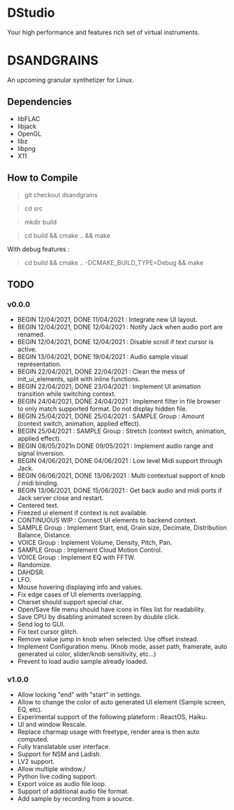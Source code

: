 # DStudio

Your high performance and features rich set of virtual instruments.

# DSANDGRAINS 

An upcoming granular synthetizer for Linux. 

## Dependencies

- libFLAC
- libjack
- OpenGL
- libz
- libpng
- X11

## How to Compile

> git checkout dsandgrains

> cd src

> mkdir build

> cd build && cmake .. && make

With debug features :

> cd build && cmake .. -DCMAKE_BUILD_TYPE=Debug && make

## TODO

### v0.0.0

- BEGIN 12/04/2021, DONE 11/04/2021 : Integrate new UI layout.
- BEGIN 12/04/2021, DONE 12/04/2021 : Notify Jack when audio port are renamed.
- BEGIN 12/04/2021, DONE 12/04/2021 : Disable scroll if text cursor is active.
- BEGIN 13/04/2021, DONE 19/04/2021 : Audio sample visual représentation.
- BEGIN 22/04/2021, DONE 22/04/2021 : Clean the mess of init_ui_elements, split with inline functions.
- BEGIN 22/04/2021, DONE 23/04/2021 : Implement UI animation transition while switching context.
- BEGIN 24/04/2021, DONE 24/04/2021 : Implement filter in file browser to only match supported format. Do not display hidden file.
- BEGIN 25/04/2021, DONE 25/04/2021 : SAMPLE Group : Amount (context switch, animation, applied effect).
- BEGIN 25/04/2021                  : SAMPLE Group : Stretch (context switch, animation, applied effect).
- BEGIN 08/05/2021n DONE 09/05/2021 : Implement audio range and signal Inversion.
- BEGIN 04/06/2021, DONE 04/06/2021 : Low level Midi support through Jack.
- BEGIN 06/06/2021, DONE 13/06/2021 : Multi contextual support of knob / midi binding.
- BEGIN 13/06/2021, DONE 15/06/2021 : Get back audio and midi ports if Jack server close and restart.
- Centered text.
- Freezed ui element if context is not available.
- CONTINUOUS WIP : Connect UI elements to backend context.
- SAMPLE Group : Implement Start, end, Grain size, Decimate, Distribution Balance, Distance.
- VOICE Group : Inplement Volume, Density, Pitch, Pan.
- SAMPLE Group : Implement Cloud Motion Control.
- VOICE Group : Implement EQ with FFTW.
- Randomize.
- DAHDSR.
- LFO.
- Mouse hovering displaying info and values.
- Fix edge cases of UI elements overlapping.
- Charset should support special char.
- Open/Save file menu should have icons in files list for readability.
- Save CPU by disabling animated screen by double click.
- Send log to GUI.
- Fix text cursor glitch.
- Remove value jump in knob when selected. Use offset instead.
- Implement Configuration menu. (Knob mode, asset path, framerate, auto generated ui color, slider/knob sensitivity, etc...)
- Prevent to load audio sample already loaded.

### v1.0.0

- Allow locking "end" with "start" in settings.
- Allow to change the color of auto generated UI element (Sample screen, EQ, etc).
- Experimental support of the following plateform : ReactOS, Haiku.
- UI and window Rescale.
- Replace charmap usage with freetype, render area is then auto computed.
- Fully translatable user interface.
- Support for NSM and Ladish.
- LV2 support.
- Allow multiple window./
- Python live coding support.
- Export voice as audio file loop.
- Support of additional audio file format.
- Add sample by recording from a source.

